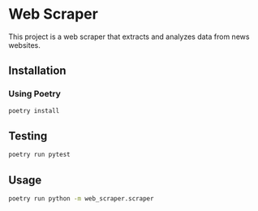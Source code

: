 # Web Scraper

This project is a web scraper that extracts and analyzes data from news websites.

## Installation

### Using Poetry

```sh
poetry install
```


## Testing

```sh
poetry run pytest
```

## Usage
 
```sh
poetry run python -m web_scraper.scraper
```